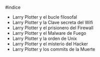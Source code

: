 #indice

* Larry Plotter y el bucle filosofal
* Larry Plotter y la Clave secreta del Wifi
* Larry Plotter y el prisionero del Firewall
* Larry Plotter y el Malware de Fuego
* Larry Plotter y la orden de Unix
* Larry Plotter y el misterio del Hacker
* Larry Plotter y los commits de la Muerte

